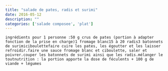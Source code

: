 ```yaml
---
title: "salade de pates, radis et surimi"
date: 2016-05-12
description: ""
categories: ['salade composee', 'plat']
---
```


          

  
    
      
    
      
  
    ingrédients pour 1 personne :50 g crus de pates (portion à adapter fonction de la prise en charge)1 fromage blanc15 à 20 radis3 batonnets de surimiciboulettefaire cuire les pates, les égoutter et les laisser refroidir.faire une sauce fromage blanc et ciboulette, saler et poivrer.couper les batonnets de surimi ainsi que les radis.mélanger le toutnutrition : la portion apporte la dose de féculents + 100 g de viande + légumes
  


                          
